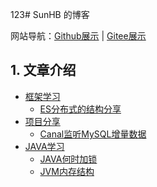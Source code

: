 123# SunHB 的博客

网站导航：[Github展示](https://shbone.github.io/) | [Gitee展示](https://shbone.gitee.io/)

## 1. 文章介绍
- [框架学习](https://shbone.github.io/category/%E6%A1%86%E6%9E%B6%E5%AD%A6%E4%B9%A0/)
    - [ES分布式的结构分享](https://shbone.githubd.io/posts/frame/es_distributed.html)
- [项目分享](https://shbone.github.io/category/%E9%A1%B9%E7%9B%AE%E5%88%86%E4%BA%AB/)
    - [Canal监听MySQL增量数据](https://shbone.github.io/posts/project/canal_learn.html)
- [JAVA学习](https://shbone.github.io/category/java%E5%AD%A6%E4%B9%A0/)
    - [JAVA何时加锁](https://shbone.github.io/posts/java/javalock.html)
    - [JVM内存结构](https://shbone.github.io/posts/java/jvm_structure.html)
